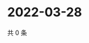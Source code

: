 # 2022-03-28

共 0 条

<!-- BEGIN WEIBO -->
<!-- 最后更新时间 Mon Mar 28 2022 08:58:02 GMT+0800 (China Standard Time) -->

<!-- END WEIBO -->
